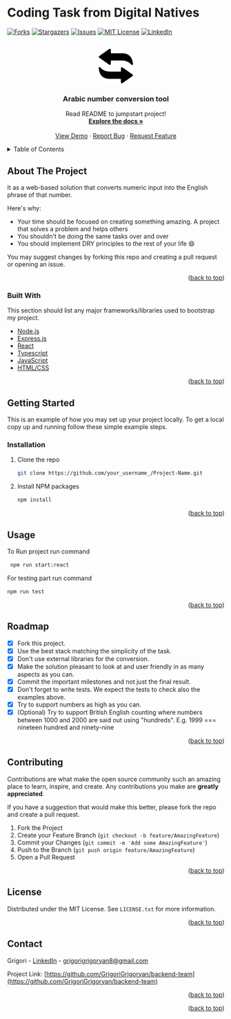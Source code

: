 # Coding Task from Digital Natives
<div id="top"></div>

[![Forks][forks-shield]][forks-url]
[![Stargazers][stars-shield]][stars-url]
[![Issues][issues-shield]][issues-url]
[![MIT License][license-shield]][license-url]
[![LinkedIn][linkedin-shield]][linkedin-url]



<!-- PROJECT LOGO -->
<br />
<div align="center">
  <a href="https://github.com/othneildrew/Best-README-Template">
    <img src="images/logo.png" alt="Logo" width="80" height="80">
  </a>
  <h3 align="center">Arabic number conversion tool</h3>

  <p align="center">
    Read README to jumpstart project!
    <br />
    <a href=""><strong>Explore the docs »</strong></a>
    <br />
    <br />
    <a href="https://github.com/GrigoriGrigoryan/backend-team">View Demo</a>
    ·
    <a href="https://github.com/GrigoriGrigoryan/backend-team/issues">Report Bug</a>
    ·
    <a href="https://github.com/GrigoriGrigoryan/backend-team/issues">Request Feature</a>
  </p>
</div>



<!-- TABLE OF CONTENTS -->
<details>
  <summary>Table of Contents</summary>
  <ol>
    <li>
      <a href="#about-the-project">About The Project</a>
      <ul>
        <li><a href="#built-with">Built With</a></li>
      </ul>
    </li>
    <li>
      <a href="#getting-started">Getting Started</a>
      <ul>
        <li><a href="#prerequisites">Prerequisites</a></li>
        <li><a href="#installation">Installation</a></li>
      </ul>
    </li>
    <li><a href="#usage">Usage</a></li>
    <li><a href="#roadmap">Roadmap</a></li>
    <li><a href="#contributing">Contributing</a></li>
    <li><a href="#license">License</a></li>
    <li><a href="#contact">Contact</a></li>
    <li><a href="#acknowledgments">Acknowledgments</a></li>
  </ol>
</details>



<!-- ABOUT THE PROJECT -->
## About The Project

It as a web-based solution that converts numeric input into the English phrase of that number.

Here's why:
* Your time should be focused on creating something amazing. A project that solves a problem and helps others
* You shouldn't be doing the same tasks over and over 
* You should implement DRY principles to the rest of your life :smile:


You may suggest changes by forking this repo and creating a pull request or opening an issue.




<p align="right">(<a href="#top">back to top</a>)</p>



### Built With

This section should list any major frameworks/libraries used to bootstrap my project.

* [Node.js](https://nodejs.org/)
* [Express.js](https://expressjs.com/)
* [React](https://reactjs.org/)
* [Typescript](https://www.typescriptlang.org/)
* [JavaScript](https://www.javascript.com/)
* [HTML/CSS]()



<p align="right">(<a href="#top">back to top</a>)</p>



<!-- GETTING STARTED -->
## Getting Started

This is an example of how you may set up your project locally.
To get a local copy up and running follow these simple example steps.


### Installation

1. Clone the repo
   ```sh
   git clone https://github.com/your_username_/Project-Name.git
   ```
2. Install NPM packages
   ```sh
   npm install

<p align="right">(<a href="#top">back to top</a>)</p>



<!-- USAGE EXAMPLES -->
## Usage

To Run project run command  
   ```sh
    npm run start:react
   ```
For testing part run command
   ```sh
   npm run test
   ```

<p align="right">(<a href="#top">back to top</a>)</p>



<!-- ROADMAP -->
## Roadmap

- [x] Fork this project.
- [x] Use the best stack matching the simplicity of the task.
- [x] Don't use external libraries for the conversion.
- [x] Make the solution pleasant to look at and user friendly in as many aspects as you can.
- [x] Commit the important milestones and not just the final result.
- [x] Don't forget to write tests. We expect the tests to check also the examples above.
- [x] Try to support numbers as high as you can.
- [x] (Optional) Try to support British English counting where numbers between 1000 and 2000 are said out using "hundreds". E.g. 1999 === nineteen hundred and ninety-nine

<p align="right">(<a href="#top">back to top</a>)</p>



<!-- CONTRIBUTING -->
## Contributing

Contributions are what make the open source community such an amazing place to learn, inspire, and create. Any contributions you make are **greatly appreciated**.

If you have a suggestion that would make this better, please fork the repo and create a pull request.


1. Fork the Project
2. Create your Feature Branch (`git checkout -b feature/AmazingFeature`)
3. Commit your Changes (`git commit -m 'Add some AmazingFeature'`)
4. Push to the Branch (`git push origin feature/AmazingFeature`)
5. Open a Pull Request

<p align="right">(<a href="#top">back to top</a>)</p>



<!-- LICENSE -->
## License

Distributed under the MIT License. See `LICENSE.txt` for more information.

<p align="right">(<a href="#top">back to top</a>)</p>



<!-- CONTACT -->
## Contact

Grigori - [LinkedIn](https://www.linkedin.com/in/grigori-g-2b7247207/) - grigorigrigoryan8@gmail.com

Project Link: [https://github.com/GrigoriGrigoryan/backend-team](https://github.com/GrigoriGrigoryan/backend-team)

<p align="right">(<a href="#top">back to top</a>)</p>





<p align="right">(<a href="#top">back to top</a>)</p>


[forks-shield]: https://img.shields.io/github/forks/GrigoriGrigoryan/backend-team.svg?style=for-the-badge
[forks-url]: https://github.com/GrigoriGrigoryan/backend-team/network/members
[stars-shield]: https://img.shields.io/github/stars/GrigoriGrigoryan/backend-team.svg?style=for-the-badge
[stars-url]: https://github.com/GrigoriGrigoryan/backend-team/stargazers
[issues-shield]: https://img.shields.io/github/issues/GrigoriGrigoryan/backend-team.svg?style=for-the-badge
[issues-url]: https://github.com/GrigoriGrigoryan/backend-team/issues
[license-shield]: https://img.shields.io/github/license/GrigoriGrigoryan/backend-team.svg?style=for-the-badge
[license-url]: https://github.com/othneildrew/GrigoriGrigoryan/backend-team/blob/master/LICENSE.txt
[linkedin-shield]: https://img.shields.io/badge/-LinkedIn-black.svg?style=for-the-badge&logo=linkedin&colorB=555
[linkedin-url]: https://www.linkedin.com/in/grigori-g-2b7247207/

